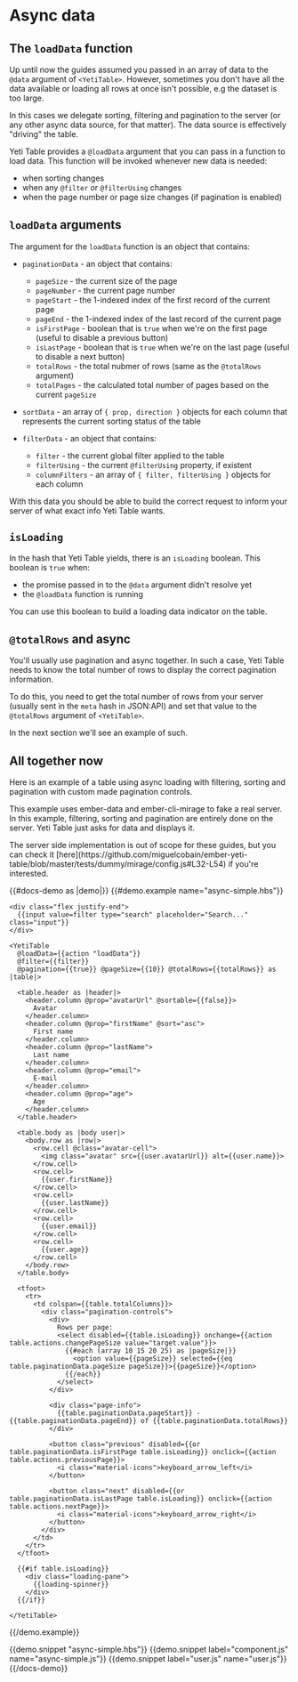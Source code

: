 
# Async data

## The `loadData` function

Up until now the guides assumed you passed in an array of data to the `@data` argument of `<YetiTable>`.
However, sometimes you don't have all the data available or loading all rows at once isn't possible, e.g the dataset is too large.

In this cases we delegate sorting, filtering and pagination to the server (or any other async data source, for that matter).
The data source is effectively "driving" the table.

Yeti Table provides a `@loadData` argument that you can pass in a function to load data.
This function will be invoked whenever new data is needed:

- when sorting changes
- when any `@filter` or `@filterUsing` changes
- when the page number or page size changes (if pagination is enabled)

## `loadData` arguments

The argument for the `loadData` function is an object that contains:

- `paginationData` - an object that contains:
  - `pageSize` - the current size of the page
  - `pageNumber` - the current page number
  - `pageStart` - the 1-indexed index of the first record of the current page
  - `pageEnd` - the 1-indexed index of the last record of the current page
  - `isFirstPage` - boolean that is `true` when we're on the first page (useful to disable a previous button)
  - `isLastPage` - boolean that is `true` when we're on the last page (useful to disable a next button)
  - `totalRows` - the total nubmer of rows (same as the `@totalRows` argument)
  - `totalPages` - the calculated total number of pages based on the current `pageSize`

- `sortData` - an array of `{ prop, direction }` objects for each column that represents the current sorting status of the table

- `filterData` - an object that contains:
  - `filter` - the current global filter applied to the table
  - `filterUsing` - the current `@filterUsing` property, if existent
  - `columnFilters` - an array of `{ filter, filterUsing }` objects for each column

With this data you should be able to build the correct request to inform your server of what exact info Yeti Table wants.

## `isLoading`

In the hash that Yeti Table yields, there is an `isLoading` boolean. This boolean is `true` when:

- the promise passed in to the `@data` argument didn't resolve yet
- the `@loadData` function is running

You can use this boolean to build a loading data indicator on the table.

## `@totalRows` and async

You'll usually use pagination and async together. In such a case, Yeti Table needs to know
the total number of rows to display the correct pagination information.

To do this, you need to get the total number of rows from your server (usually sent in the `meta` hash in JSON:API)
and set that value to the `@totalRows` argument of `<YetiTable>`.

In the next section we'll see an example of such.

## All together now

Here is an example of a table using async loading with filtering, sorting and pagination with custom made pagination controls.

This example uses ember-data and ember-cli-mirage to fake a real server.
In this example, filtering, sorting and pagination are entirely done on the server. Yeti Table just
asks for data and displays it.

<aside>
  The server side implementation is out of scope for these guides, but you can check it [here](https://github.com/miguelcobain/ember-yeti-table/blob/master/tests/dummy/mirage/config.js#L32-L54) if you're interested.
</aside>

{{#docs-demo as |demo|}}
  {{#demo.example name="async-simple.hbs"}}

    <div class="flex justify-end">
      {{input value=filter type="search" placeholder="Search..." class="input"}}
    </div>

    <YetiTable
      @loadData={{action "loadData"}}
      @filter={{filter}}
      @pagination={{true}} @pageSize={{10}} @totalRows={{totalRows}} as |table|>
      
      <table.header as |header|>
        <header.column @prop="avatarUrl" @sortable={{false}}>
          Avatar
        </header.column>
        <header.column @prop="firstName" @sort="asc">
          First name
        </header.column>
        <header.column @prop="lastName">
          Last name
        </header.column>
        <header.column @prop="email">
          E-mail
        </header.column>
        <header.column @prop="age">
          Age
        </header.column>
      </table.header>

      <table.body as |body user|>
        <body.row as |row|>
          <row.cell @class="avatar-cell">
            <img class="avatar" src={{user.avatarUrl}} alt={{user.name}}>
          </row.cell>
          <row.cell>
            {{user.firstName}}
          </row.cell>
          <row.cell>
            {{user.lastName}}
          </row.cell>
          <row.cell>
            {{user.email}}
          </row.cell>
          <row.cell>
            {{user.age}}
          </row.cell>
        </body.row>
      </table.body>

      <tfoot>
        <tr>
          <td colspan={{table.totalColumns}}>
            <div class="pagination-controls">
              <div>
                Rows per page:
                <select disabled={{table.isLoading}} onchange={{action table.actions.changePageSize value="target.value"}}>
                  {{#each (array 10 15 20 25) as |pageSize|}}
                    <option value={{pageSize}} selected={{eq table.paginationData.pageSize pageSize}}>{{pageSize}}</option>
                  {{/each}}
                </select>
              </div>

              <div class="page-info">
                {{table.paginationData.pageStart}} - {{table.paginationData.pageEnd}} of {{table.paginationData.totalRows}}
              </div>

              <button class="previous" disabled={{or table.paginationData.isFirstPage table.isLoading}} onclick={{action table.actions.previousPage}}>
                <i class="material-icons">keyboard_arrow_left</i>
              </button>

              <button class="next" disabled={{or table.paginationData.isLastPage table.isLoading}} onclick={{action table.actions.nextPage}}>
                <i class="material-icons">keyboard_arrow_right</i>
              </button>
            </div>
          </td>
        </tr>
      </tfoot>

      {{#if table.isLoading}}
        <div class="loading-pane">
          {{loading-spinner}}
        </div>
      {{/if}}

    </YetiTable>

  {{/demo.example}}

  {{demo.snippet "async-simple.hbs"}}
  {{demo.snippet label="component.js" name="async-simple.js"}}
  {{demo.snippet label="user.js" name="user.js"}}
{{/docs-demo}}
